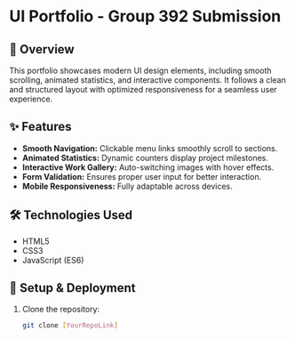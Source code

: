 # UI Portfolio - Group 392 Submission

## 🌟 Overview
This portfolio showcases modern UI design elements, including smooth scrolling, animated statistics, and interactive components. It follows a clean and structured layout with optimized responsiveness for a seamless user experience.

## ✨ Features
- **Smooth Navigation:** Clickable menu links smoothly scroll to sections.
- **Animated Statistics:** Dynamic counters display project milestones.
- **Interactive Work Gallery:** Auto-switching images with hover effects.
- **Form Validation:** Ensures proper user input for better interaction.
- **Mobile Responsiveness:** Fully adaptable across devices.

## 🛠 Technologies Used
- HTML5
- CSS3
- JavaScript (ES6)

## 📌 Setup & Deployment
1. Clone the repository:  
   ```sh
   git clone [YourRepoLink]
